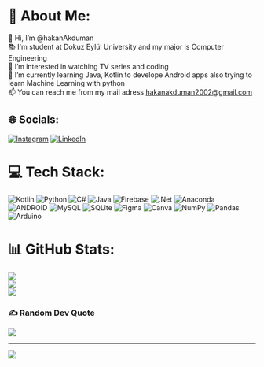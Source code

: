# 💫 About Me:
👋 Hi, I’m @hakanAkduman<br>📚 I'm student at Dokuz Eylül University and my major is Computer Engineering<br>👀 I’m interested in watching TV series and coding<br>🌱 I’m currently learning Java, Kotlin to develope Android apps also trying to learn Machine Learning with python<br>📫 You can reach me from my mail adress hakanakduman2002@gmail.com


## 🌐 Socials:
[![Instagram](https://img.shields.io/badge/Instagram-%23E4405F.svg?logo=Instagram&logoColor=white)](https://instagram.com/hakan_akdmn) [![LinkedIn](https://img.shields.io/badge/LinkedIn-%230077B5.svg?logo=linkedin&logoColor=white)](https://linkedin.com/in/hakan-akduman-a3bb18257) 

# 💻 Tech Stack:
![Kotlin](https://img.shields.io/badge/kotlin-%230095D5.svg?style=for-the-badge&logo=kotlin&logoColor=white) ![Python](https://img.shields.io/badge/python-3670A0?style=for-the-badge&logo=python&logoColor=ffdd54) ![C#](https://img.shields.io/badge/c%23-%23239120.svg?style=for-the-badge&logo=c-sharp&logoColor=white) ![Java](https://img.shields.io/badge/java-%23ED8B00.svg?style=for-the-badge&logo=java&logoColor=white) ![Firebase](https://img.shields.io/badge/firebase-%23039BE5.svg?style=for-the-badge&logo=firebase) ![.Net](https://img.shields.io/badge/.NET-5C2D91?style=for-the-badge&logo=.net&logoColor=white) ![Anaconda](https://img.shields.io/badge/Anaconda-%2344A833.svg?style=for-the-badge&logo=anaconda&logoColor=white) ![ANDROID](https://img.shields.io/badge/android-%2320232a.svg?style=for-the-badge&logo=android&logoColor=%a4c639) ![MySQL](https://img.shields.io/badge/mysql-%2300f.svg?style=for-the-badge&logo=mysql&logoColor=white) ![SQLite](https://img.shields.io/badge/sqlite-%2307405e.svg?style=for-the-badge&logo=sqlite&logoColor=white) 	![Figma](https://img.shields.io/badge/figma-%23F24E1E.svg?style=for-the-badge&logo=figma&logoColor=white) ![Canva](https://img.shields.io/badge/Canva-%2300C4CC.svg?style=for-the-badge&logo=Canva&logoColor=white) ![NumPy](https://img.shields.io/badge/numpy-%23013243.svg?style=for-the-badge&logo=numpy&logoColor=white) ![Pandas](https://img.shields.io/badge/pandas-%23150458.svg?style=for-the-badge&logo=pandas&logoColor=white) ![Arduino](https://img.shields.io/badge/-Arduino-00979D?style=for-the-badge&logo=Arduino&logoColor=white)
# 📊 GitHub Stats:
![](https://github-readme-stats.vercel.app/api?username=hakanAkduman&theme=tokyonight&hide_border=false&include_all_commits=false&count_private=false)<br/>
![](https://github-readme-streak-stats.herokuapp.com/?user=hakanAkduman&theme=tokyonight&hide_border=false)<br/>
![](https://github-readme-stats.vercel.app/api/top-langs/?username=hakanAkduman&theme=tokyonight&hide_border=false&include_all_commits=false&count_private=false&layout=compact)

### ✍️ Random Dev Quote
![](https://quotes-github-readme.vercel.app/api?type=horizontal&theme=radical)

---
[![](https://visitcount.itsvg.in/api?id=hakanAkduman&icon=0&color=0)](https://visitcount.itsvg.in)


<!---
HakanAkduman/HakanAkduman is a ✨ special ✨ repository because its `README.md` (this file) appears on your GitHub profile.
You can click the Preview link to take a look at your changes.
--->
